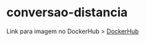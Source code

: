 # conversao-distancia

Link para imagem no DockerHub > [DockerHub](https://hub.docker.com/repository/docker/vinicitoss/conversao-distancia/general)
